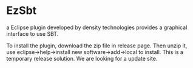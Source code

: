 # EzSbt
a Eclipse plugin developed by density technologies provides a graphical interface to use SBT. 

To install the plugin, download the zip file in release page. Then unzip it, use eclipse->help->install new software->add->local to install.
This is a temporary release solution. We are looking for a update site.
